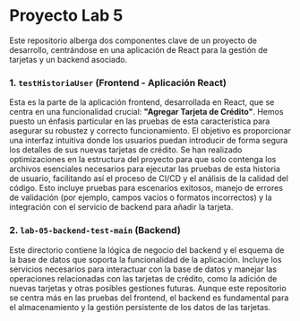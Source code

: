 # Proyecto Lab 5

Este repositorio alberga dos componentes clave de un proyecto de desarrollo, centrándose en una aplicación de React para la gestión de tarjetas y un backend asociado.

### 1. `testHistoriaUser` (Frontend - Aplicación React)

Esta es la parte de la aplicación frontend, desarrollada en React, que se centra en una funcionalidad crucial: **"Agregar Tarjeta de Crédito"**. Hemos puesto un énfasis particular en las pruebas de esta característica para asegurar su robustez y correcto funcionamiento. El objetivo es proporcionar una interfaz intuitiva donde los usuarios puedan introducir de forma segura los detalles de sus nuevas tarjetas de crédito. Se han realizado optimizaciones en la estructura del proyecto para que solo contenga los archivos esenciales necesarios para ejecutar las pruebas de esta historia de usuario, facilitando así el proceso de CI/CD y el análisis de la calidad del código. Esto incluye pruebas para escenarios exitosos, manejo de errores de validación (por ejemplo, campos vacíos o formatos incorrectos) y la integración con el servicio de backend para añadir la tarjeta.

### 2. `lab-05-backend-test-main` (Backend)

Este directorio contiene la lógica de negocio del backend y el esquema de la base de datos que soporta la funcionalidad de la aplicación. Incluye los servicios necesarios para interactuar con la base de datos y manejar las operaciones relacionadas con las tarjetas de crédito, como la adición de nuevas tarjetas y otras posibles gestiones futuras. Aunque este repositorio se centra más en las pruebas del frontend, el backend es fundamental para el almacenamiento y la gestión persistente de los datos de las tarjetas. 